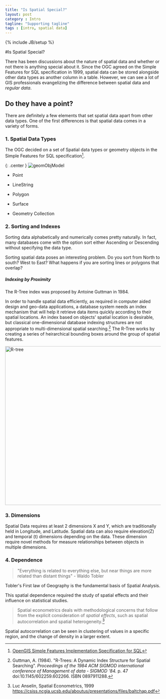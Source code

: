 ```yaml
---
title: "Is Spatial Special?"
layout: post
category : Intro
tagline: "Supporting tagline"
tags : [intro, spatial data]
---
```

{% include JB/setup %}

#Is Spatial Special?

There has been discussions about the nature of spatial data and whether or not there is anything special about it. Since the OGC agreed on the Simple Features for SQL specification in 1999, spatial data can be stored alongside other data types as another column in a table. However, we can see a lot of GIS professionals evangelizing the difference between spatial data and *regular data*. 

## Do they have a point?

There are definitely a few elements that set spatial data apart from other data types. One of the first differences is that spatial data comes in a variety of forms.

### 1. Spatial Data Types

The OGC decided on a set of Spatial data types or geometry objects in the Simple Features for SQL specification[^1].

{: .center }
![geomObjModel]({{site.baseurl}}/{{ASSET_PATH}}/images/geometryObjectModel.png)


* Point

* LineString

* Polygon

* Surface

* Geometry Collection

### 2. Sorting and Indexes

Sorting data alphabetically and numerically comes pretty naturally. In fact, many databases come with the option sort either Ascending or Descending without specifying the data type. 

Sorting spatial data poses an interesting problem. Do you sort from North to south? West to East? What happens if you are sorting lines or polygons that overlap?

##### Indexing by Proximity

The R-Tree index was proposed by Antoine Guttman in 1984.

In order to handle spatial data efficiently, as required in computer aided design and geo-data applications, a database system needs an index mechanism that will help it retrieve data items quickly according to their spatial locations. An index based on objects' spatial location is desirable, but classical one-dimensional database indexing structures are not appropriate to multi-dimensional spatial searching.[^2] The R-Tree works by creating a series of heirarchical bounding boxes around the group of spatial features. 

<a title="By Skinkie, w:en:Radim Baca (Own work) [Public domain], via Wikimedia Commons" href="http://commons.wikimedia.org/wiki/File%3AR-tree.svg"><img width="512" alt="R-tree" src="//upload.wikimedia.org/wikipedia/commons/thumb/6/6f/R-tree.svg/512px-R-tree.svg.png"/></a>

### 3. Dimensions

Spatial Data requires at least 2 dimensions X and Y, which are traditionally held in Longitude, and Latitude. Spatial data can also require elevation(Z) and temporal (t) dimensions depending on the data. These dimension require novel methods for measure relationships between objects in multiple dimensions.

### 4. Dependence

> "Everything is related to everything else, but near things are more related than distant things" - Waldo Tobler

Tobler's First law of Geography is the fundamental basis of Spatial Analysis. 

This spatial dependence required the study of spatial effects and their influence on statistical studies.

> Spatial econometrics deals with methodological concerns that follow from the explicit consideration of *spatial effects*, such as spatial autocorrelation and spatial heterogeneity.[^3]

Spatial autocorrelation can be seen in clustering of values in a specific region, and the change of density in a larger extent.








[^1]: <a href="http://portal.opengeospatial.org/files/?artifact_id=829">OpenGIS Simple Features Implementation Specification for SQL</a>
[^2]: Guttman, A. (1984). "R-Trees: A Dynamic Index Structure for Spatial Searching". *Proceedings of the 1984 ACM SIGMOD international conference of Management of data - SIGMOD '84.* p. 47 doi:10.1145/602259.602266. ISBN 0897911288.
[^3]: Luc Anselin, Spatial Econometrics, 1999 <a href="https://csiss.ncgia.ucsb.edu/aboutus/presentations/files/baltchap.pdf">https://csiss.ncgia.ucsb.edu/aboutus/presentations/files/baltchap.pdf</a>
